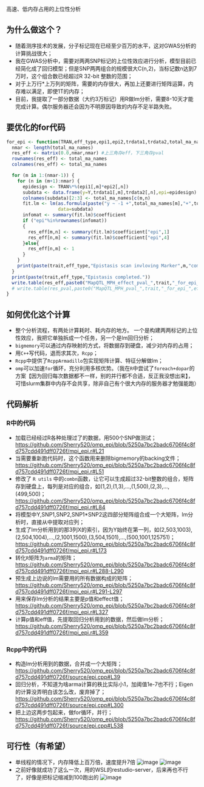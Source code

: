高速、低内存占用的上位性分析

## 为什么做这个？
- 随着测序技术的发展，分子标记现在已经至少百万的水平，这对GWAS分析的计算挑战很大；
- 我在GWAS分析中，需要对两两SNP标记的上位性效应进行分析，模型目前已经简化成了回归模型；但是SNP两两组合的规模很大C(n,2)，当标记数n达到7万时，这个组合数已经超过R 32-bit 整数的范围；
- 对于上万行*上万列的矩阵，需要的内存很大，再加上还要进行矩阵运算，内存难以满足，即使1T的内存；
- 目前，我提取了一部分数据（大约3万标记）用R做lm分析，需要8-10天才能完成计算。偶尔服务器还会因为不明原因导致的内存不足半路失败。
## 要优化的for代码
```r
for_epi <- function(TRAN,eff_type,epi1,epi2,trdata1,trdata2,total_ma_names,trait,Y){
  nmar <- length(total_ma_names)
  res_eff <- matrix(0.0,nmar,nmar) #上三角存eff，下三角存pval
  rownames(res_eff) <- total_ma_names
  colnames(res_eff) <- total_ma_names

  for (m in 1:(nmar-1)) {
    for (n in (m+1):nmar) {
      epidesign <- TRAN%*%(epi1[,m]*epi2[,n])
      subdata <- data.frame(y=Y,trdata1[,m],trdata2[,n],epi=epidesign)
      colnames(subdata)[2:3] <- total_ma_names[c(m,n)
      fit.lm <- lm(as.formula(paste("y ~ -1 +",total_ma_names[m],"+",total_ma_names[n],"+ epi")),
                   data=subdata)
      infomat <- summary(fit.lm)$coefficient
      if ("epi"%in%rownames(infomat))
      {
        res_eff[m,n] <- summary(fit.lm)$coefficient["epi",1]
        res_eff[n,m] <- summary(fit.lm)$coefficient["epi",4]
      }else{
        res_eff[n,m] <- 1
      }
    }
    print(paste(trait,eff_type,"Epistasis scan invloving Marker",m,"completed."))
  }
  print(paste(trait,eff_type,"Epistasis completed."))
  write.table(res_eff,paste0("MapQTL_MPH_effect_pval_",trait,"_for_epi_",eff_type,".txt"),quote=FALSE)
  # write.table(res_pval,paste0("MapQTL_MPH_pval_",trait,"_for_epi_",eff_type,".txt"),quote=FALSE)
}
```
## 如何优化这个计算
- 整个分析流程，有两处计算耗时、耗内存的地方。 一个是构建两两标记的上位性效应，我把它单独拆成一个任务，另一个是lm回归分析；
- `bigmemory`可以通过内存映射的方式，将数据存到硬盘，减少对内存的占用；
- 用`C++`写代码，退而求其次，`Rcpp`；
- `Rcpp`中提供了`RcppArmadillo`包实现矩阵计算、特征分解做lm；
- `omp`可以加速`for`循环，充分利用多核优势。（我在`R`中尝试了`foreach+dopar`的方案【因为回归每次数据都不一样，别的并行都不合适，反正我没想出来】，可惜slurm集群中内存不会共享，除非自己有个很大内存的服务器才勉强能跑）

## 代码解析
### R中的代码
- 加载已经经过R各种处理过了的数据，用500个SNP做测试； https://github.com/Sherry520/omp_epi/blob/5250a7bc2badc6706f4c8fd757cdd491dff0726f/mpi_epi.r#L21
- 当需要重新跑代码时，这个函数用来删除bigmemory的backing文件； https://github.com/Sherry520/omp_epi/blob/5250a7bc2badc6706f4c8fd757cdd491dff0726f/mpi_epi.r#L51
- 修改了 `R utils` 中的`combn`函数，让它可以生成超过32-bit整数的组合，矩阵存到硬盘上，每列是对应的组合，如(1,2),(1,3),...,(1,500),(2,3),...,(499,500)；https://github.com/Sherry520/omp_epi/blob/5250a7bc2badc6706f4c8fd757cdd491dff0726f/mpi_epi.r#L84
- 将模型中Y,SNP1,SNP2,SNP1*SNP2这四部分矩阵组合成一个大矩阵，lm分析时，直接从中提取对应列；
- 生成了lm分析用到的那3列X的索引，因为Y始终在第一列，如(2,503,1003),(2,504,1004),...,(2,1001,1500),(3,504,1501),...,(500,1001,125751)； https://github.com/Sherry520/omp_epi/blob/5250a7bc2badc6706f4c8fd757cdd491dff0726f/mpi_epi.r#L173
- 转化`R`矩阵为`arma`的矩阵；https://github.com/Sherry520/omp_epi/blob/5250a7bc2badc6706f4c8fd757cdd491dff0726f/mpi_epi.r#L288-L290
- 预生成上边说的lm需要用的所有数据构成的矩阵；https://github.com/Sherry520/omp_epi/blob/5250a7bc2badc6706f4c8fd757cdd491dff0726f/mpi_epi.r#L291-L297
- 用来保存lm分析的结果主要是p值和effect值；https://github.com/Sherry520/omp_epi/blob/5250a7bc2badc6706f4c8fd757cdd491dff0726f/mpi_epi.r#L327
- 计算p值和eff值，先提取回归分析用到的数据，然后做lm分析；https://github.com/Sherry520/omp_epi/blob/5250a7bc2badc6706f4c8fd757cdd491dff0726f/mpi_epi.r#L359

### Rcpp中的代码
- 构造lm分析用到的数据，合并成一个大矩阵；https://github.com/Sherry520/omp_epi/blob/5250a7bc2badc6706f4c8fd757cdd491dff0726f/source/epi.cpp#L39
- 回归分析，不知道为啥arma计算的秩比实际小1，加阈值1e-7也不行；Eigen的计算没弄明白该怎么改，废弃掉了；https://github.com/Sherry520/omp_epi/blob/5250a7bc2badc6706f4c8fd757cdd491dff0726f/source/epi.cpp#L300
- 把上边这两步包起来，做for循环，并行；https://github.com/Sherry520/omp_epi/blob/5250a7bc2badc6706f4c8fd757cdd491dff0726f/source/epi.cpp#L538

## 可行性（有希望）
- 单线程的情况下，内存降低上百万倍，速度提升7倍
![image](https://github.com/user-attachments/assets/bfd1b9dd-438d-4372-bdbe-ee4229b0e21d)
![image](https://github.com/user-attachments/assets/b9f83834-b9cb-40f2-bad3-ff419f565dee)
- 之前好像就成功了这么一次，用的WSL的restudio-server，后来再也不行了，好像是把标记缩减到100跑出的
  ![image](https://github.com/user-attachments/assets/a9a2be78-d992-45db-a4d8-7aa428a7bb95)
